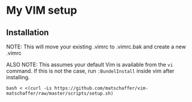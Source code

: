 # My VIM setup

## Installation

NOTE: This will move your existing .vimrc to .vimrc.bak and create a new .vimrc

ALSO NOTE: This assumes your default Vim is available from the `vi` command. If this is not the case, run `:BundelInstall` inside vim after installing.

    bash < <(curl -Ls https://github.com/matschaffer/vim-matschaffer/raw/master/scripts/setup.sh)
